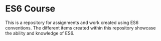 # ES6 Course

This is a repository for assignments and work created using ES6 conventions. The different items created within this repository showcase the ability and knowledge of ES6.